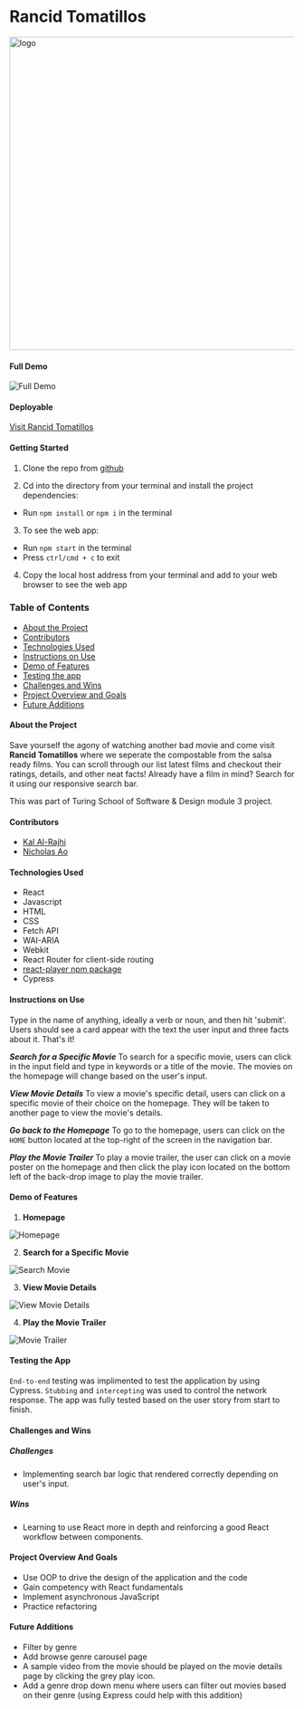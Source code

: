 # Rancid Tomatillos
<img width="554" alt="logo" src="https://user-images.githubusercontent.com/97044701/168508486-a84354b0-e7bb-413e-942c-e0b8de6abc52.png">
 

#### Full Demo

![Full Demo](https://user-images.githubusercontent.com/89413678/169679208-971d8f57-81c1-49fb-8a3d-bfb6bd46861e.gif)

#### Deployable
[Visit Rancid Tomatillos](https://rancid-tomtatillos.herokuapp.com/)

#### Getting Started
1. Clone the repo from [github](https://github.com/aominhlong/Rancid-Tomatillos)

2. Cd into the directory from your terminal and install the project dependencies:
- Run `npm install` or `npm i` in the terminal

3. To see the web app:
- Run `npm start` in the terminal
- Press `ctrl/cmd + c` to exit

4. Copy the local host address from your terminal and add to your web browser to see the web app

### Table of Contents
- [About the Project](#about-the-project)
- [Contributors](#contributors)
- [Technologies Used](#technologies-used)
- [Instructions on Use](#instructions-on-use)
- [Demo of Features](#demo-of-features)
- [Testing the app](#testing-the-app)
- [Challenges and Wins](#challenges-and-wins)
- [Project Overview and Goals](#project-overview-and-goals)
- [Future Additions](#future-additions)

#### About the Project
Save yourself the agony of watching another bad movie and come visit **Rancid Tomatillos** where we seperate the compostable from the salsa ready films. You can scroll through our list latest films and checkout their ratings, details, and other neat facts! Already have a film in mind? Search for it using our responsive search bar. 

This was part of Turing School of Software & Design module 3 project. 

#### Contributors
 - [Kal Al-Rajhi](https://github.com/kal-aalrajhi)
 - [Nicholas Ao](https://github.com/aominhlong)

#### Technologies Used
- React
- Javascript
- HTML
- CSS
- Fetch API
- WAI-ARIA 
- Webkit
- React Router for client-side routing
- [react-player npm package](https://www.npmjs.com/package/react-player)
- Cypress 

#### Instructions on Use
Type in the name of anything, ideally a verb or noun, and then hit 'submit'. Users should see a card appear with the text the user input and three facts about it. That's it! 

**_Search for a Specific Movie_**
To search for a specific movie, users can click in the input field and type in keywords or a title of the movie. The movies on the homepage will change based on the user's input. 

**_View Movie Details_**
To view a movie's specific detail, users can click on a specific movie of their choice on the homepage. They will be taken to another page to view the movie's details. 

**_Go back to the Homepage_**
To go to the homepage, users can click on the `HOME` button located at the top-right of the screen in the navigation bar. 

**_Play the Movie Trailer_**
To play a movie trailer, the user can click on a movie poster on the homepage and then click the play icon located on the bottom left of the back-drop image to play the movie trailer.

#### Demo of Features
1. **Homepage**

![Homepage](https://user-images.githubusercontent.com/89413678/169678514-08800962-ac09-4f1f-925b-9ff47c6156d3.gif)

2. **Search for a Specific Movie**

![Search Movie](https://user-images.githubusercontent.com/89413678/169679198-5af2dba8-6f3e-469a-8f1b-df73240bbf10.gif)

3. **View Movie Details**

![View Movie Details](https://user-images.githubusercontent.com/89413678/169678863-739a151c-b7cb-4370-a429-8dd9eef287b9.gif)

4. **Play the Movie Trailer**

![Movie Trailer](https://user-images.githubusercontent.com/89413678/169679569-337a0798-86ea-4e1a-9a0e-a4bab21b83e1.gif)

#### Testing the App
`End-to-end` testing was implimented to test the application by using Cypress. `Stubbing` and `intercepting` was used to control the network response. The app was fully tested based on the user story from start to finish. 

#### Challenges and Wins

##### Challenges
- Implementing search bar logic that rendered correctly depending on user's input.

##### Wins
- Learning to use React more in depth and reinforcing a good React workflow between components.

#### Project Overview And Goals
- Use OOP to drive the design of the application and the code
- Gain competency with React fundamentals
- Implement asynchronous JavaScript
- Practice refactoring

#### Future Additions
- Filter by genre
- Add browse genre carousel page
- A sample video from the movie should be played on the movie details page by clicking the grey play icon.
- Add a genre drop down menu where users can filter out movies based on their genre (using Express could help with this addition)
